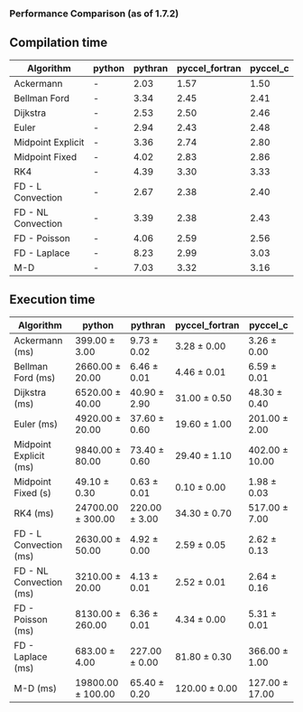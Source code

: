 ### Performance Comparison (as of 1.7.2)
## Compilation time
Algorithm                 | python                    | pythran                   | pyccel_fortran            | pyccel_c                 
------------------------- | ------------------------- | ------------------------- | ------------------------- | -------------------------
Ackermann                 | -                         | 2.03                      | 1.57                      | 1.50                     
Bellman Ford              | -                         | 3.34                      | 2.45                      | 2.41                     
Dijkstra                  | -                         | 2.53                      | 2.50                      | 2.46                     
Euler                     | -                         | 2.94                      | 2.43                      | 2.48                     
Midpoint Explicit         | -                         | 3.36                      | 2.74                      | 2.80                     
Midpoint Fixed            | -                         | 4.02                      | 2.83                      | 2.86                     
RK4                       | -                         | 4.39                      | 3.30                      | 3.33                     
FD - L Convection         | -                         | 2.67                      | 2.38                      | 2.40                     
FD - NL Convection        | -                         | 3.39                      | 2.38                      | 2.43                     
FD - Poisson              | -                         | 4.06                      | 2.59                      | 2.56                     
FD - Laplace              | -                         | 8.23                      | 2.99                      | 3.03                     
M-D                       | -                         | 7.03                      | 3.32                      | 3.16                     

## Execution time
Algorithm                 | python                    | pythran                   | pyccel_fortran            | pyccel_c                 
------------------------- | ------------------------- | ------------------------- | ------------------------- | -------------------------
Ackermann (ms)            | 399.00 $\pm$ 3.00         | 9.73 $\pm$ 0.02           | 3.28 $\pm$ 0.00           | 3.26 $\pm$ 0.00          
Bellman Ford (ms)         | 2660.00 $\pm$ 20.00       | 6.46 $\pm$ 0.01           | 4.46 $\pm$ 0.01           | 6.59 $\pm$ 0.01          
Dijkstra (ms)             | 6520.00 $\pm$ 40.00       | 40.90 $\pm$ 2.90          | 31.00 $\pm$ 0.50          | 48.30 $\pm$ 0.40         
Euler (ms)                | 4920.00 $\pm$ 20.00       | 37.60 $\pm$ 0.60          | 19.60 $\pm$ 1.00          | 201.00 $\pm$ 2.00        
Midpoint Explicit (ms)    | 9840.00 $\pm$ 80.00       | 73.40 $\pm$ 0.60          | 29.40 $\pm$ 1.10          | 402.00 $\pm$ 10.00       
Midpoint Fixed (s)        | 49.10 $\pm$ 0.30          | 0.63 $\pm$ 0.01           | 0.10 $\pm$ 0.00           | 1.98 $\pm$ 0.03          
RK4 (ms)                  | 24700.00 $\pm$ 300.00     | 220.00 $\pm$ 3.00         | 34.30 $\pm$ 0.70          | 517.00 $\pm$ 7.00        
FD - L Convection (ms)    | 2630.00 $\pm$ 50.00       | 4.92 $\pm$ 0.00           | 2.59 $\pm$ 0.05           | 2.62 $\pm$ 0.13          
FD - NL Convection (ms)   | 3210.00 $\pm$ 20.00       | 4.13 $\pm$ 0.01           | 2.52 $\pm$ 0.01           | 2.64 $\pm$ 0.16          
FD - Poisson (ms)         | 8130.00 $\pm$ 260.00      | 6.36 $\pm$ 0.01           | 4.34 $\pm$ 0.00           | 5.31 $\pm$ 0.01          
FD - Laplace (ms)         | 683.00 $\pm$ 4.00         | 227.00 $\pm$ 0.00         | 81.80 $\pm$ 0.30          | 366.00 $\pm$ 1.00        
M-D (ms)                  | 19800.00 $\pm$ 100.00     | 65.40 $\pm$ 0.20          | 120.00 $\pm$ 0.00         | 127.00 $\pm$ 17.00       
